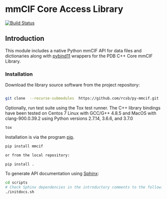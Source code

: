 # mmCIF Core Access Library

[![Build Status](https://dev.azure.com/jdwestbrook/jdwestbrook/_apis/build/status/rcsb.py-mmcif?branchName=master)](https://dev.azure.com/jdwestbrook/jdwestbrook/_build/latest?definitionId=2&branchName=master)

## Introduction

This module includes a native Python mmCIF API for data files and dictionaries along with
[pybind11](https://github.com/pybind/pybind11) wrappers for the PDB C++ Core mmCIF Library.

### Installation

Download the library source software from the project repository:

```bash

git clone  --recurse-submodules  https://github.com/rcsb/py-mmcif.git

```

Optionally, run test suite using the Tox test runner. The C++ library bindings have been tested
on Centos 7 Linux with GCC/G++ 4.8.5 and MacOS with clang-900.0.39.2 using Python versions 2.7.14,
3.6.6, and 3.7.0

```bash
tox
```

Installation is via the program [pip](https://pypi.python.org/pypi/pip).

```bash
pip install mmcif

or from the local repository:

pip install .
```

To generate API documentation using [Sphinx](http://www.sphinx-doc.org/):

```bash
cd scripts
# Check Sphinx dependencies in the introductory comments to the following script.
./initdocs.sh

```
